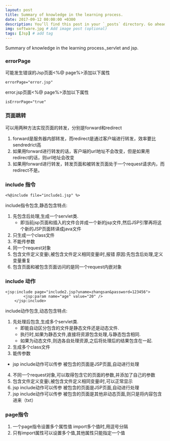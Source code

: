 ```yaml
---
layout: post
title: Summary of knowledge in the learning process.
date: 2017-09-12 00:00:00 +0300
description: You’ll find this post in your `_posts` directory. Go ahead and edit it and re-build the site to see your changes. # Add post description (optional)
img: software.jpg # Add image post (optional)
tags: [Jsp] # add tag
---
```

Summary of knowledge in the learning process.,servlet and jsp.

### errorPage

可能发生错误的Jsp页面<%@ page%>添加以下属性

```
errorPage="error.jsp"
```
error.jsp页面<%@ page%>添加以下属性

```
isErrorPage="true" 
```

### 页面跳转

可以用两种方法实现页面的转发，分别是forward和redirect
1. forward是服务器内部转发，而redirect是通过客户端进行转发，效率要比sendredrict高
2. 如果用forward进行转发的话，客户端的url地址不会改变，但是如果用redirect的话，则url地址会改变
3. 如果用forward进行转发，转发页面和被转发页面处于一个request请求内，而redirect不是。

### include 指令

```
<%@include file="include1.jsp" %>  
```

include指令包含,静态包含特点:
1. 先包含后处理,生成一个servlet类.
    - 即当前jsp页面和插入的文件合并成一个新的jsp文件,然后JSP引擎再将这个新的JSP页面转译成java文件
2. 只生成一个class文件
3. 不能传参数
4. 同一个request对象
5. 包含文件定义变量i,被包含文件定义相同变量i时,报错 原因:先包含后处理,定义变量重复
6. 包含页面和被包含页面访问的是同一个request内嵌对象

### include 动作

```
<jsp:include page="include2.jsp?uname=zhangsan&password=123456">
		<jsp:param name="age" value="20" />
	</jsp:include>
```
include动作包含,动态包含特点:
1. 先处理后包含,生成多个servlet类.
    - 即能自动区分包含的文件是静态文件还是动态文件.
    - 执行时,如果为静态文件,直接将资源包含处理,与静态包含相同.
    - 如果为动态文件,则选各自处理资源,之后将处理后的结果包含在一起.
2. 生成多个class文件
3. 能传参数
 - jsp include动作可以传参  被包含的页面是JSP页面,自动进行处理
4. 不同一个request对象,可以取得包含它的页面的参数,并添加了自己的参数
5. 包含文件定义变量i,被包含文件定义相同变量i时,可以正常显示
6. jsp include动作可以传参  被包含的页面是JSP页面,自动进行处理
7. jsp include动作可以传参 被包含的页面是其他非动态页面,则只是将内容包含进来（txt）

### page指令

1. 一个page指令设置多个属性值 import多个值时,用逗号分隔
2. 只有import属性可以设置多个值,其他属性只能指定一个值
